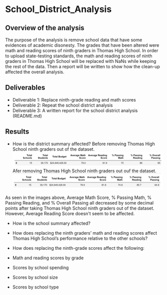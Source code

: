 # School_District_Analysis

## Overview of the analysis

The purpose of the analysis is remove school data that have some evidences of academic disonesty. The grades that have been altered were math and reading scores of ninth graders in Thomas High School. In order to upload state-testing standards, the math and reading scores of ninth graders in Thomas High School will be replaced with NaNs while keeping the rest of the data. Then a report will be written to show how the clean-up affected the overall analysis. 

## Deliverables

- Deliverable 1: Replace ninth-grade reading and math scores
- Deliverable 2: Repeat the school district analysis
- Deliverable 3: A written report for the school district analysis (README.md)

## Results

- How is the district summary affected?
Before removing Thomas High School ninth graders out of the dataset.
![Beforedistrictsummary](https://github.com/Monsaiaung/School_District_Analysis/blob/8e9e600a87b660b7beee188b607039f1f44b6ae6/Resources/BeforeDistrictSummary.png)
Afer removing Thomas High School ninth graders out ouf the dataset.
![Districtsummary](https://github.com/Monsaiaung/School_District_Analysis/blob/8e9e600a87b660b7beee188b607039f1f44b6ae6/Resources/DistrictSummary.png)

As seen in the images above, Average Math Score, % Passing Math, % Passing Reading, and % Overall Passing all decreased by some decimal points after taking Thomas High School ninth graders out of the dataset. However, Average Reading Score doesn't seem to be affected.

- How is the school summary affected?

- How does replacing the ninth graders’ math and reading scores affect Thomas High School’s performance relative to the other schools?

- How does replacing the ninth-grade scores affect the following:

- Math and reading scores by grade

- Scores by school spending

- Scores by school size

- Scores by school type
